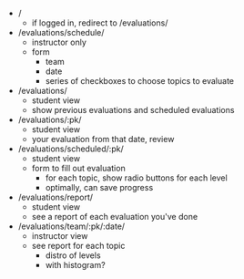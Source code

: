 * /
  * if logged in, redirect to /evaluations/
* /evaluations/schedule/
  * instructor only
  * form
    * team
    * date
    * series of checkboxes to choose topics to evaluate
* /evaluations/
  * student view
  * show previous evaluations and scheduled evaluations
* /evaluations/:pk/
  * student view
  * your evaluation from that date, review
* /evaluations/scheduled/:pk/
  * student view
  * form to fill out evaluation
    * for each topic, show radio buttons for each level
    * optimally, can save progress
* /evaluations/report/
  * student view
  * see a report of each evaluation you've done
* /evaluations/team/:pk/:date/
  * instructor view
  * see report for each topic 
    * distro of levels
    * with histogram?

